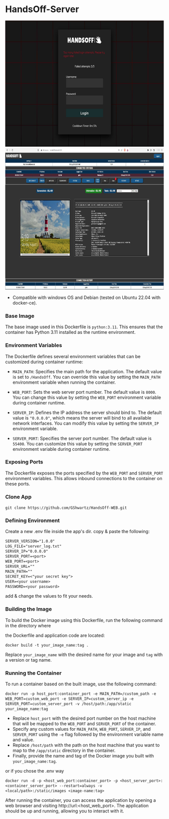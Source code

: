 # HandsOff-Server
<img src="https://github.com/GShwartz/HandsOff-WEB/blob/main/src/login.JPG?raw=true" alt="Failed Login" width="800" height="400">
<img src="https://github.com/GShwartz/HandsOff-WEB/blob/main/src/main.JPG?raw=true" alt="Main" width="800" height="450">

* Compatible with windows OS and Debian (tested on Ubuntu 22.04 with docker-ce).

### Base Image
The base image used in this Dockerfile is `python:3.11`. This ensures that the container has Python 3.11 installed as the runtime environment.

### Environment Variables
The Dockerfile defines several environment variables that can be customized during container runtime:

- `MAIN_PATH`: Specifies the main path for the application. The default value is set to `/HandsOff`. You can override this value by setting the `MAIN_PATH` environment variable when running the container.

- `WEB_PORT`: Sets the web server port number. The default value is `8000`. You can change this value by setting the `WEB_PORT` environment variable during container runtime.

- `SERVER_IP`: Defines the IP address the server should bind to. The default value is `"0.0.0.0"`, which means the server will bind to all available network interfaces. You can modify this value by setting the 
`SERVER_IP` environment variable.

- `SERVER_PORT`: Specifies the server port number. The default value is `55400`. You can customize this value by setting the `SERVER_PORT` environment variable during container runtime.

### Exposing Ports
The Dockerfile exposes the ports specified by the `WEB_PORT` and `SERVER_PORT` environment variables. This allows inbound connections to the container on these ports.

### Clone App
```
git clone https://github.com/GShwartz/HandsOff-WEB.git
```

### Defining Environment
Create a new .env file inside the app's dir.
copy & paste the following:
```
SERVER_VERSION="1.0.0"
LOG_FILE="server_log.txt"
SERVER_IP="0.0.0.0"
SERVER_PORT=<port>
WEB_PORT=<port>
SERVER_URL=""
MAIN_PATH=""
SECRET_KEY=<"your secret key">
USER=<your username>
PASSWORD=<your password>
```
add & change the values to fit your needs.

### Building the Image
To build the Docker image using this Dockerfile, run the following command in the directory where

the Dockerfile and application code are located:
```
docker build -t your_image_name:tag .
```
Replace `your_image_name` with the desired name for your image and `tag` with a version or tag name.

### Running the Container
To run a container based on the built image, use the following command:
```
docker run -p host_port:container_port -e MAIN_PATH=/custom_path -e WEB_PORT=custom_web_port -e SERVER_IP=custom_server_ip -e SERVER_PORT=custom_server_port -v /host/path:/app/static your_image_name:tag
```
- Replace `host_port` with the desired port number on the host machine that will be mapped to the `WEB_PORT` and `SERVER_PORT` of the container.
- Specify any custom values for `MAIN_PATH`, `WEB_PORT`, `SERVER_IP`, and `SERVER_PORT` using the `-e` flag followed by the environment variable name and value.
- Replace `/host/path` with the path on the host machine that you want to map to the `/app/static` directory in the container.
- Finally, provide the name and tag of the Docker image you built with `your_image_name:tag`.

or if you chose the .env way
```
docker run -d -p <host_web_port:container_port> -p <host_server_port>:<container_server_port> --restart=always -v <local/path>:/static/images <image-name:tag>
```

After running the container, you can access the application by opening a web browser and visiting http://url:<host_web_port>. 
The application should be up and running, allowing you to interact with it. <br /> <br />

